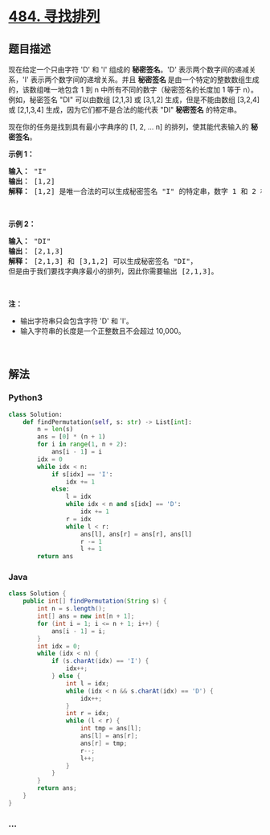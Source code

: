 # [484. 寻找排列](https://leetcode-cn.com/problems/find-permutation)



## 题目描述

<!-- 这里写题目描述 -->

<p>现在给定一个只由字符 &#39;D&#39; 和 &#39;I&#39; 组成的 <strong>秘密签名</strong>。&#39;D&#39; 表示两个数字间的递减关系，&#39;I&#39; 表示两个数字间的递增关系。并且 <strong>秘密签名 </strong>是由一个特定的整数数组生成的，该数组唯一地包含 1 到 n 中所有不同的数字（秘密签名的长度加 1 等于 n）。例如，秘密签名 &quot;DI&quot; 可以由数组 [2,1,3] 或 [3,1,2] 生成，但是不能由数组 [3,2,4] 或&nbsp;[2,1,3,4] 生成，因为它们都不是合法的能代表&nbsp;&quot;DI&quot; <strong>秘密签名</strong> 的特定串。</p>

<p>现在你的任务是找到具有最小字典序的 [1, 2, ... n] 的排列，使其能代表输入的 <strong>秘密签名</strong>。</p>

<p><strong>示例 1：</strong></p>

<pre><strong>输入：</strong> &quot;I&quot;
<strong>输出：</strong> [1,2]
<strong>解释：</strong> [1,2] 是唯一合法的可以生成秘密签名 &quot;I&quot; 的特定串，数字 1 和 2 构成递增关系。
</pre>

<p>&nbsp;</p>

<p><strong>示例 2：</strong></p>

<pre><strong>输入：</strong> &quot;DI&quot;
<strong>输出：</strong> [2,1,3]
<strong>解释：</strong> [2,1,3] 和 [3,1,2] 可以生成秘密签名 &quot;DI&quot;，
但是由于我们要找字典序最小的排列，因此你需要输出 [2,1,3]。
</pre>

<p>&nbsp;</p>

<p><strong>注：</strong></p>

<ul>
	<li>输出字符串只会包含字符 &#39;D&#39; 和 &#39;I&#39;。</li>
	<li>输入字符串的长度是一个正整数且不会超过 10,000。</li>
</ul>

<p>&nbsp;</p>


## 解法

<!-- 这里可写通用的实现逻辑 -->

<!-- tabs:start -->

### **Python3**

<!-- 这里可写当前语言的特殊实现逻辑 -->

```python
class Solution:
    def findPermutation(self, s: str) -> List[int]:
        n = len(s)
        ans = [0] * (n + 1)
        for i in range(1, n + 2):
            ans[i - 1] = i 
        idx = 0
        while idx < n:
            if s[idx] == 'I':
                idx += 1
            else:
                l = idx
                while idx < n and s[idx] == 'D':
                    idx += 1
                r = idx
                while l < r:
                    ans[l], ans[r] = ans[r], ans[l]
                    r -= 1
                    l += 1
        return ans
```

### **Java**

<!-- 这里可写当前语言的特殊实现逻辑 -->

```java
class Solution {
    public int[] findPermutation(String s) {
        int n = s.length();
        int[] ans = new int[n + 1];
        for (int i = 1; i <= n + 1; i++) {
            ans[i - 1] = i;
        }
        int idx = 0;
        while (idx < n) {
            if (s.charAt(idx) == 'I') {
                idx++;
            } else {
                int l = idx;
                while (idx < n && s.charAt(idx) == 'D') {
                    idx++;
                }
                int r = idx;
                while (l < r) {
                    int tmp = ans[l];
                    ans[l] = ans[r];
                    ans[r] = tmp;
                    r--;
                    l++;
                }
            }
        }
        return ans;
    }
}
```

### **...**

```

```

<!-- tabs:end -->
